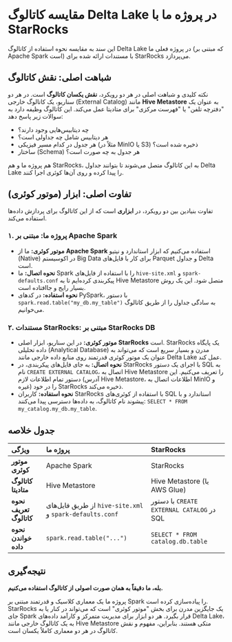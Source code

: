 # مقایسه کاتالوگ Delta Lake در پروژه ما با StarRocks

این سند به مقایسه نحوه استفاده از کاتالوگ Delta Lake در پروژه فعلی ما (که مبتنی بر Apache Spark است) با مستندات ارائه شده برای StarRocks می‌پردازد.

## شباهت اصلی: نقش کاتالوگ

نکته کلیدی و شباهت اصلی در هر دو رویکرد، **نقش یکسان کاتالوگ** است. در هر دو سناریو، یک کاتالوگ خارجی (External Catalog) مانند **Hive Metastore** به عنوان یک "دفترچه تلفن" یا "فهرست مرکزی" برای متادیتا عمل می‌کند. این کاتالوگ وظیفه دارد به سوالات زیر پاسخ دهد:

*   چه دیتابیس‌هایی وجود دارند؟
*   هر دیتابیس شامل چه جداولی است؟
*   هر جدول در کدام مسیر فیزیکی (مثلاً در MinIO یا S3) ذخیره شده است؟
*   ساختار (Schema) هر جدول به چه صورت است؟

هم پروژه ما و هم StarRocks، به این کاتالوگ متصل می‌شوند تا بتوانند جداول Delta Lake را پیدا کرده و روی آن‌ها کوئری اجرا کنند.

## تفاوت اصلی: ابزار (موتور کوئری)

تفاوت بنیادین بین دو رویکرد، در **ابزاری** است که از این کاتالوگ برای پردازش داده‌ها استفاده می‌کند.

### ۱. پروژه ما: مبتنی بر Apache Spark

*   **موتور کوئری:** ما از **Apache Spark** استفاده می‌کنیم که ابزار استاندارد و نیتیو (Native) در اکوسیستم Big Data برای کار با فایل‌های Parquet و جداول Delta است.
*   **نحوه اتصال:** ما Spark را با استفاده از فایل‌های `hive-site.xml` و `spark-defaults.conf` پیکربندی کرده‌ایم تا به Hive Metastore متصل شود. این یک روش بسیار رایج و جاافتاده است.
*   **نحوه استفاده:** در کدهای PySpark، با دستور `spark.read.table("my_db.my_table")` به سادگی جداول را از طریق کاتالوگ می‌خوانیم.

### ۲. مستندات StarRocks: مبتنی بر StarRocks DB

*   **موتور کوئری:** در این سناریو، ابزار اصلی **StarRocks** است. StarRocks یک پایگاه داده تحلیلی (Analytical Database) مدرن و بسیار سریع است که می‌تواند به عنوان یک موتور کوئری قدرتمند روی منابع داده خارجی مانند Delta Lake عمل کند.
*   **نحوه اتصال:** به جای فایل‌های پیکربندی، در StarRocks با اجرای یک دستور SQL به نام `CREATE EXTERNAL CATALOG`، اتصال به Hive Metastore را تعریف می‌کنیم. این دستور تمام اطلاعات لازم (آدرس Hive Metastore، اطلاعات اتصال به MinIO و غیره) را در خود StarRocks ذخیره می‌کند.
*   **نحوه استفاده:** کاربران StarRocks با استفاده از کوئری‌های SQL استاندارد و با پیشوند نام کاتالوگ، به داده‌ها دسترسی پیدا می‌کنند: `SELECT * FROM my_catalog.my_db.my_table`.

## جدول خلاصه

| ویژگی | پروژه ما | StarRocks |
| :--- | :--- | :--- |
| **موتور کوئری** | Apache Spark | StarRocks |
| **کاتالوگ متادیتا** | Hive Metastore | Hive Metastore (یا AWS Glue) |
| **نحوه تعریف کاتالوگ**| از طریق فایل‌های `hive-site.xml` و `spark-defaults.conf` | با دستور `CREATE EXTERNAL CATALOG` در SQL |
| **نحوه خواندن داده** | `spark.read.table("...")` | `SELECT * FROM catalog.db.table` |

## نتیجه‌گیری

**بله، ما دقیقاً به همان صورت اصولی از کاتالوگ استفاده می‌کنیم.**

پروژه ما یک معماری کلاسیک و قدرتمند مبتنی بر Spark را پیاده‌سازی کرده است. StarRocks یک جایگزین مدرن برای بخش "موتور کوئری" است که می‌تواند در کنار یا به جای Spark قرار بگیرد. هر دو ابزار برای مدیریت متمرکز و کارآمد داده‌های Delta Lake، به یک کاتالوگ خارجی مانند Hive Metastore متکی هستند. بنابراین، مفهوم و نقش کاتالوگ در هر دو معماری کاملاً یکسان است.
